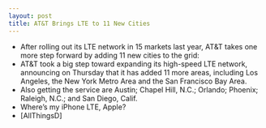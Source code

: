 ```yaml
---
layout: post
title: AT&T Brings LTE to 11 New Cities
---
```

* After rolling out its LTE network in 15 markets last year, AT&T takes one more step forward by adding 11 new cities to the grid:
* AT&T took a big step toward expanding its high-speed LTE network, announcing on Thursday that it has added 11 more areas, including Los Angeles, the New York Metro Area and the San Francisco Bay Area.
* Also getting the service are Austin; Chapel Hill, N.C.; Orlando; Phoenix; Raleigh, N.C.; and San Diego, Calif.
* Where’s my iPhone LTE, Apple?
* [AllThingsD]

